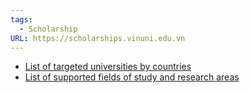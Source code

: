 ```yaml
---
tags:
  - Scholarship
URL: https://scholarships.vinuni.edu.vn
---
```

- [List of targeted universities by countries](https://scholarships.vinuni.edu.vn/list-of-targeted-universities/)
- [List of supported fields of study and research areas](https://scholarships.vinuni.edu.vn/list-of-supported-fields-of-study-and-research-areas/)